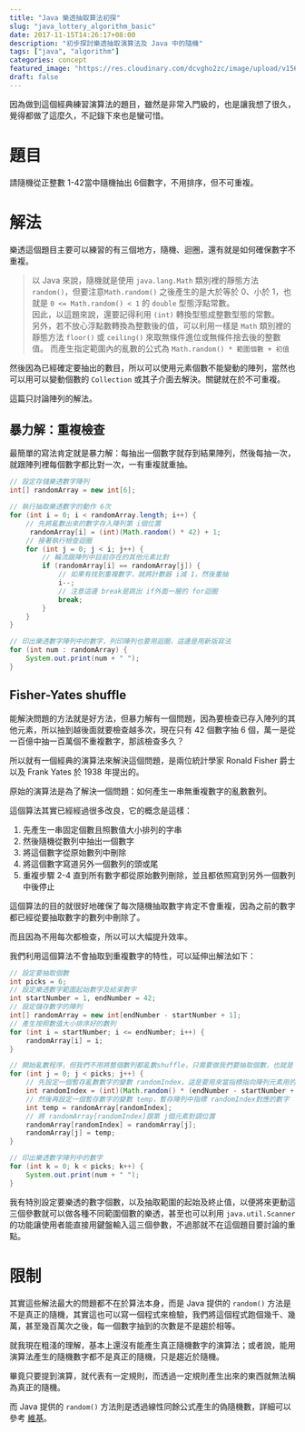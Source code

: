 ```yaml
---
title: "Java 樂透抽取算法初探"
slug: "java_lottery_algorithm_basic"
date: 2017-11-15T14:26:17+08:00
description: "初步探討樂透抽取演算法及 Java 中的隨機"
tags: ["java", "algorithm"]
categories: concept
featured_image: "https://res.cloudinary.com/dcvgho2zc/image/upload/v1568906236/javase-logo_jayzns.png"
draft: false
---
```


因為做到這個經典練習演算法的題目，雖然是非常入門級的，也是讓我想了很久，覺得都做了這麼久，不記錄下來也是蠻可惜。

# 題目

請隨機從正整數 1-42當中隨機抽出 6個數字，不用排序，但不可重複。

# 解法

樂透這個題目主要可以練習的有三個地方，隨機、迴圈，還有就是如何確保數字不重複。

> 以 Java 來說，隨機就是使用 `java.lang.Math` 類別裡的靜態方法 `random()`，但要注意`Math.random()` 之後產生的是大於等於 0、小於 1，也就是 `0 <= Math.random() < 1` 的 `double` 型態浮點常數。  
> 因此，以這題來說，還要記得利用 `(int)` 轉換型態成整數型態的常數。  
> 另外，若不放心浮點數轉換為整數後的值，可以利用一樣是 `Math` 類別裡的靜態方法 `floor()` 或 `ceiling()` 來取無條件進位或無條件捨去後的整數值。
> 而產生指定範圍內的亂數的公式為 `Math.random() * 範圍個數 + 初值`

然後因為已經確定要抽出的數目，所以可以使用元素個數不能變動的陣列，當然也可以用可以變動個數的 `Collection` 或其子介面去解決。關鍵就在於不可重複。

這篇只討論陣列的解法。

## 暴力解：重複檢查

最簡單的寫法肯定就是暴力解：每抽出一個數字就存到結果陣列，然後每抽一次，就跟陣列裡每個數字都比對一次，一有重複就重抽。

```java
// 設定存儲樂透數字陣列
int[] randomArray = new int[6];

// 執行抽取樂透數字的動作 6次
for (int i = 0; i < randomArray.length; i++) {
    // 先將亂數出來的數字存入陣列第 i個位置
     randomArray[i] = (int)(Math.random() * 42) + 1;
    // 接著執行檢查迴圈
    for (int j = 0; j < i; j++) {
        // 輪流跟陣列中目前存在的其他元素比對
        if (randomArray[i] == randomArray[j]) {
            // 如果有找到重複數字，就將計數器 i減 1，然後重抽
            i--;
            // 注意這邊 break是跳出 if外面一層的 for迴圈
            break;
        }
    }
}

// 印出樂透數字陣列中的數字，列印陣列也要用迴圈，這邊是用新版寫法
for (int num : randomArray) {
    System.out.print(num + " ");
}
```

## Fisher-Yates shuffle

能解決問題的方法就是好方法，但暴力解有一個問題，因為要檢查已存入陣列的其他元素，所以抽到越後面就要檢查越多次，現在只有 42 個數字抽 6 個，萬一是從一百億中抽一百萬個不重複數字，那該檢查多久？

所以就有一個經典的演算法來解決這個問題，是兩位統計學家 Ronald Fisher 爵士以及 Frank Yates 於 1938 年提出的。

原始的演算法是為了解決一個問題：如何產生一串無重複數字的亂數數列。

這個算法其實已經經過很多改良，它的概念是這樣：

1. 先產生一串固定個數且照數值大小排列的字串
2. 然後隨機從數列中抽出一個數字
3. 將這個數字從原始數列中刪除
4. 將這個數字寫道另外一個數列的頭或尾
5. 重複步驟 2-4 直到所有數字都從原始數列刪除，並且都依照寫到另外一個數列中後停止

這個算法的目的就很好地確保了每次隨機抽取數字肯定不會重複，因為之前的數字都已經從要抽取數字的數列中刪除了。

而且因為不用每次都檢查，所以可以大幅提升效率。

我們利用這個算法不會抽取到重複數字的特性，可以延伸出解法如下：

```java
// 設定要抽取個數
int picks = 6;
// 設定樂透數字範圍起始數字及結束數字
int startNumber = 1, endNumber = 42;
// 設定儲存數字的陣列
int[] randomArray = new int[endNumber - startNumber + 1];
// 產生按照數值大小排序好的數列
for (int i = startNumber; i <= endNumber; i++) {
    randomArray[i] = i;
}

// 開始亂數程序，但我們不用將整個數列都亂數shuffle，只需要做我們要抽取個數，也就是 6次
for (int j = 0; j < picks; j++) {
    // 先設定一個暫存亂數數字的變數 randomIndex，這是要用來當指標指向陣列元素用的
    int randomIndex = (int)(Math.random() * (endNumber - startNumber + 1)) + 1;
    // 然後再設定一個暫存數字的變數 temp，暫存陣列中指標 randomIndex對應的數字
    int temp = randomArray[randomIndex];
    // 將 randomArray[randomIndex]跟第 j個元素對調位置
    randomArray[randomIndex] = randomArray[j];
    randomArray[j] = temp;
}

// 印出樂透數字陣列中的數字
for (int k = 0; k < picks; k++) {
    System.out.print(num + " ");
}
```

我有特別設定要樂透的數字個數，以及抽取範圍的起始及終止值，以便將來更動這三個參數就可以做各種不同範圍個數的樂透，甚至也可以利用 `java.util.Scanner` 的功能讓使用者能直接用鍵盤輸入這三個參數，不過那就不在這個題目要討論的重點。

# 限制

其實這些解法最大的問題都不在於算法本身，而是 Java 提供的 `random()` 方法是不是真正的隨機，其實這也可以寫一個程式來檢驗，我們將這個程式跑個幾千、幾萬，甚至幾百萬次之後，每一個數字抽到的次數是不是趨於相等。

就我現在粗淺的理解，基本上還沒有能產生真正隨機數字的演算法；或者說，能用演算法產生的隨機數字都不是真正的隨機，只是趨近於隨機。

畢竟只要提到演算，就代表有一定規則，而透過一定規則產生出來的東西就無法稱為真正的隨機。

而 Java 提供的 `random()` 方法則是透過線性同餘公式產生的偽隨機數，詳細可以參考 [維基][0]。

[0]: https://zh.wikipedia.org/wiki/%E7%B7%9A%E6%80%A7%E5%90%8C%E9%A4%98%E6%96%B9%E6%B3%95